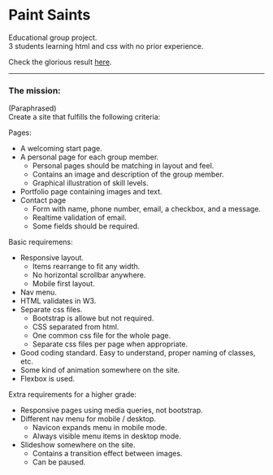 # Paint Saints
Educational group project.\
3 students learning html and css with no prior experience.

Check the glorious result [here](https://junganse.github.io/ITHS-Web-Grupparbete-PaintSaints/).

---

### The mission:
(Paraphrased)\
Create a site that fulfills the following criteria:

Pages:
- A welcoming start page.
- A personal page for each group member.
  - Personal pages should be matching in layout and feel.
  - Contains an image and description of the group member.
  - Graphical illustration of skill levels.
- Portfolio page containing images and text.
- Contact page
  - Form with name, phone number, email, a checkbox, and a message.
  - Realtime validation of email.
  - Some fields should be required.

Basic requiremens:
- Responsive layout.
  - Items rearrange to fit any width.
  - No horizontal scrollbar anywhere.
  - Mobile first layout.
- Nav menu.
- HTML validates in W3.
- Separate css files.
  - Bootstrap is allowe but not required.
  - CSS separated from html.
  - One common css file for the whole page.
  - Separate css files per page when appropriate.
- Good coding standard. Easy to understand, proper naming of classes, etc.
- Some kind of animation somewhere on the site.
- Flexbox is used.

Extra requirements for a higher grade:
- Responsive pages using media queries, not bootstrap.
- Different nav menu for mobile / desktop.
  - Navicon expands menu in mobile mode.
  - Always visible menu items in desktop mode.
- Slideshow somewhere on the site.
  - Contains a transition effect between images.
  - Can be paused.
